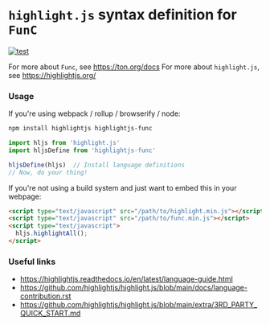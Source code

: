 # `highlight.js` syntax definition for `FunC`

[![test](https://github.com/sobolevn/highlightjs-func/actions/workflows/test.yml/badge.svg?event=push)](https://github.com/sobolevn/highlightjs-func/actions/workflows/test.yml)

For more about `Func`, see https://ton.org/docs
For more about `highlight.js`, see https://highlightjs.org/

### Usage

If you're using webpack / rollup / browserify / node:

```bash
npm install highlightjs highlightjs-func
```

```javascript
import hljs from 'highlight.js'
import hljsDefine from 'highlightjs-func'

hljsDefine(hljs)  // Install language definitions
// Now, do your thing!
```

If you're not using a build system and just want to embed this in your webpage:

```html
<script type="text/javascript" src="/path/to/highlight.min.js"></script>
<script type="text/javascript" src="/path/to/func.min.js"></script>
<script type="text/javascript">
  hljs.highlightAll();
</script>
```

### Useful links

- https://highlightjs.readthedocs.io/en/latest/language-guide.html
- https://github.com/highlightjs/highlight.js/blob/main/docs/language-contribution.rst
- https://github.com/highlightjs/highlight.js/blob/main/extra/3RD_PARTY_QUICK_START.md
